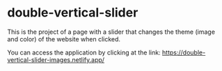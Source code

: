 # double-vertical-slider

This is the project of a page with a slider that changes the theme (image and color) of the website when clicked.

You can access the application by clicking at the link: https://double-vertical-slider-images.netlify.app/
